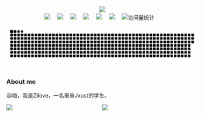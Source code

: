 <div align="center">
    <a href="https://blog.zilove.cn/">
      <img src="https://readme-typing-svg.demolab.com?font=Fira+Code&pause=1000&width=435&lines=printf(%22Hello%2C%20World%22);Happy Day!&center=true&size=27" />
    </a>
</div>
  
<div align="center">
    <a href="https://blog.zilove.cn"><img src="https://img.shields.io/badge/Website-博客-8c36db" /></a>&emsp;
    <a href="https://x.com/zlove0624/"><img src="https://img.shields.io/badge/Twitter-推特-blue" /></a>&emsp;
    <a href="https://www.youtube.com/@Zilove0624"><img src="https://img.shields.io/badge/YouTube-油管-c32136" /></a>&emsp;
    <a href="https://space.bilibili.com/449283901"><img src="https://img.shields.io/badge/Bilibili-B站-ff69b4" /></a>&emsp;
    <a href="https://smms.app/image/umHLyZtFPBE5UCM"><img src="https://img.shields.io/badge/WeChat-微信-07c160" /></a>&emsp;
    <a href="https://wakatime.com/@zilove"><img src="https://wakatime.com/badge/user/e2867160-1a44-4a2b-ab05-a95658a96c70.svg" /></a>&emsp;
    <img src="https://komarev.com/ghpvc/?username=zliun&label=Views&color=orange&style=flat" alt="访问量统计" />&emsp;
    
  ![](https://raw.githubusercontent.com/ZliuN/ZliuN/refs/heads/output/github-contribution-grid-snake-dark.svg)
</div>


### About me

😃嗨，我是Zilove，一名来自Jxust的学生。

<div align="center">
    <img height="165" align="left" src="https://github-readme-stats.vercel.app/api?username=zliun&theme=calm&show_icons=true" />
    <img src="https://github-readme-stats.vercel.app/api/top-langs/?username=zliun&hide=html,css,Jupyter+Notebook,ruby,javascript&theme=calm&langs_count=6&layout=compact" />
</div>
